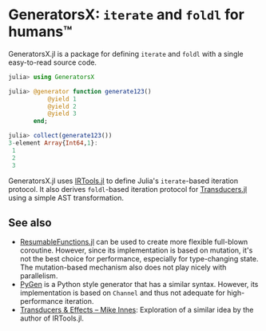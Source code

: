 # GeneratorsX: `iterate` and `foldl` for humans™

GeneratorsX.jl is a package for defining `iterate` and `foldl` with a
single easy-to-read source code.

```julia
julia> using GeneratorsX

julia> @generator function generate123()
           @yield 1
           @yield 2
           @yield 3
       end;

julia> collect(generate123())
3-element Array{Int64,1}:
 1
 2
 3
```

GeneratorsX.jl uses
[IRTools.jl](https://github.com/MikeInnes/IRTools.jl) to define
Julia's `iterate`-based iteration protocol.  It also derives
`foldl`-based iteration protocol for
[Transducers.jl](https://github.com/tkf/Transducers.jl) using a simple
AST transformation.

## See also

* [ResumableFunctions.jl](https://github.com/BenLauwens/ResumableFunctions.jl)
  can be used to create more flexible full-blown coroutine.  However,
  since its implementation is based on mutation, it's not the best
  choice for performance, especially for type-changing state.  The
  mutation-based mechanism also does not play nicely with parallelism.
* [PyGen](https://discourse.julialang.org/t/pygen-python-style-generators/3451)
  is a Python style generator that has a similar syntax.  However, its
  implementation is based on `Channel` and thus not adequate for
  high-performance iteration.
* [Transducers & Effects – Mike Innes](http://mikeinnes.github.io/2020/06/12/transducers.html):
  Exploration of a similar idea by the author of IRTools.jl.
